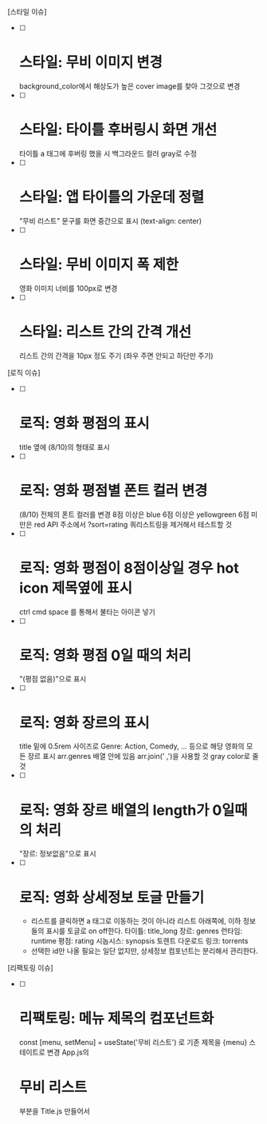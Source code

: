 [스타일 이슈]

* [ ] # 스타일: 무비 이미지 변경
    background_color에서 해상도가 높은 cover image를 찾아 그것으로 변경
* [ ] # 스타일: 타이틀 후버링시 화면 개선
    타이틀 a 태그에 후버링 했을 시 백그라운드 컬러 gray로 수정
* [ ] # 스타일: 앱 타이틀의 가운데 정렬
    "무비 리스트" 문구를 화면 중간으로 표시 (text-align: center)
* [ ] # 스타일: 무비 이미지 폭 제한
    영화 이미지 너비를 100px로 변경
* [ ] # 스타일: 리스트 간의 간격 개선
    리스트 간의 간격을 10px 정도 주기 (좌우 주면 안되고 하단만 주기)

[로직 이슈]

* [ ] # 로직: 영화 평점의 표시
    title 옆에 (8/10)의 형태로 표시
* [ ] # 로직: 영화 평점별 폰트 컬러 변경
    (8/10) 전체의 폰트 컬러를 변경
    8점 이상은 blue
    6점 이상은 yellowgreen
    6점 미만은 red
    API 주소에서 ?sort=rating 쿼리스트링을 제거해서 테스트할 것
* [ ] # 로직: 영화 평점이 8점이상일 경우 hot icon 제목옆에 표시
    ctrl cmd space 를 통해서 불타는 아이콘 넣기
* [ ] # 로직: 영화 평점 0일 때의 처리
    "(평점 없음)"으로 표시
* [ ] # 로직: 영화 장르의 표시
    title 밑에 0.5rem 사이즈로 Genre: Action, Comedy, ... 등으로 해당 영화의 모든 장르 표시
    arr.genres 배열 안에 있음
    arr.join(' ,')을 사용할 것
    gray color로 줄 것
* [ ] # 로직: 영화 장르 배열의 length가 0일때의 처리
    "장르: 정보없음"으로 표시
* [ ] # 로직: 영화 상세정보 토글 만들기
    * 리스트를 클릭하면 a 태그로 이동하는 것이 아니라 리스트 아래쪽에, 이하 정보들의 표시를 토글로 on off한다.
    타이틀: title_long
    장르: genres
    런타임: runtime
    평점: rating
    시놉시스: synopsis
    토렌트 다운로드 링크: torrents
    * 선택한 id만 나올 필요는 일단 없지만, 상세정보 컴포넌트는 분리해서 관리한다.

[리팩토링 이슈]

* [ ] # 리팩토링: 메뉴 제목의 컴포넌트화
    const [menu, setMenu] = useState('무비 리스트') 로 기존 제목을 {menu} 스테이트로 변경
    App.js의 <h1>무비 리스트</h1> 부분을 Title.js 만들어서 
    <Title menu={menu} /> 로 컴포넌트화해서 분리시키기 (프롭도 줄것 menu)
* [ ] # 리팩토링: MovieList 컴포넌트화
* [ ] # 리팩토링: 컴포넌트 쪼개기
퍼포먼스튜닝: MovieList 컴포넌트 랜더링 최적화

[옵션]
* [ ] # 리팩토링: TodoList API를 불러와서 투두리스트 메뉴 및 컴포넌트 구현
    API: https://jsonplaceholder.typicode.com/todos
* [ ] # 리팩토링: UserList API를 불러와서 유저리스트 메뉴 및 컴포넌트 구현
    API: https://jsonplaceholder.typicode.com/users
퍼포먼스튜닝: TodoList 컴포넌트 랜더링 최적화
퍼포먼스튜닝: UserList 컴포넌트 랜더링 최적화
